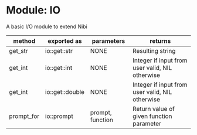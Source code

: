 # Module: IO

A basic I/O module to extend Nibi

| method  | exported as    | parameters | returns
|----     |----            |----        |----
| get_str | io::get::str    |  NONE      | Resulting string
| get_int | io::get::int    |  NONE      | Integer if input from user valid, NIL otherwise
| get_int | io::get::double |  NONE      | Integer if input from user valid, NIL otherwise
| prompt_for | io::prompt  | prompt, function | Return value of given function parameter
